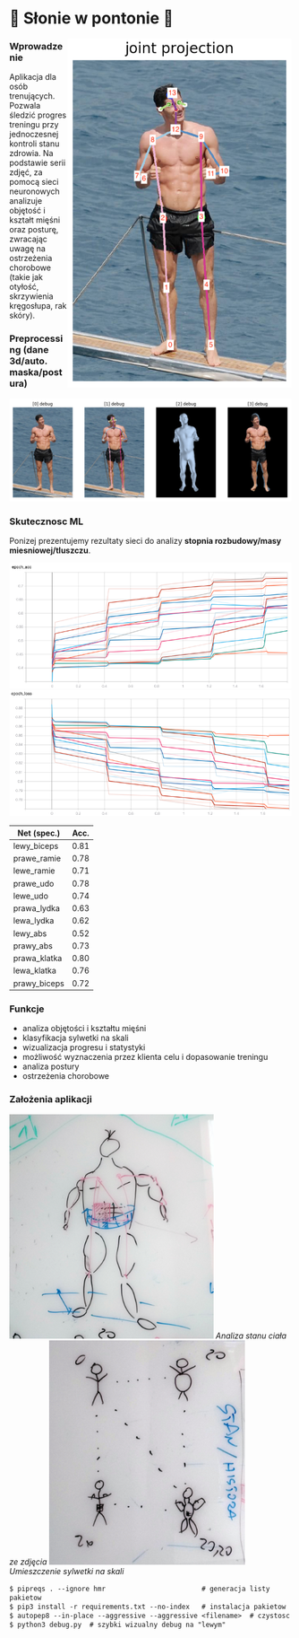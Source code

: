 # :muscle: __Słonie w pontonie__ :muscle:

<img src="keypoints_pose_18.png" alt="lewy w pelnej klasie" width="400" align="right"/>

### Wprowadzenie

Aplikacja dla osób trenujących. Pozwala śledzić progres treningu przy jednoczesnej kontroli stanu zdrowia. Na podstawie serii zdjęć, za pomocą sieci neuronowych analizuje objętość i kształt mięśni oraz posturę, zwracając uwagę na ostrzeżenia chorobowe (takie jak otyłość, skrzywienia kręgosłupa, rak skóry).

### Preprocessing (dane 3d/auto. maska/postura)

![posture](posture.png)

### Skutecznosc ML

Ponizej prezentujemy rezultaty sieci do analizy **stopnia rozbudowy/masy
miesniowej/tluszczu**.

![epoch_acc](epoch_acc.png)
![epoch_loss](epoch_loss.png)

| Net (spec.)   |      Acc.     |
|---------------|:-------------:|
| lewy_biceps   | 0.81          |
| prawe_ramie   | 0.78          |
| lewe_ramie    | 0.71          |
| prawe_udo     | 0.78          |
| lewe_udo      | 0.74          |
| prawa_lydka   | 0.63          |
| lewa_lydka    | 0.62          |
| lewy_abs      | 0.52          |
| prawy_abs     | 0.73          |
| prawa_klatka  | 0.80          |
| lewa_klatka   | 0.76          |
| prawy_biceps  | 0.72          |

### Funkcje

- analiza objętości i kształtu mięśni
- klasyfikacja sylwetki na skali
- wizualizacja progresu i statystyki
- możliwość wyznaczenia przez klienta celu i dopasowanie treningu
- analiza postury
- ostrzeżenia chorobowe

### Założenia aplikacji

<img src="docs/1.jpg" alt="miesniak" height="400"/>
<i>Analiza stanu ciała ze zdjęcia</i>
<img src="docs/2.jpg" alt="skala" height="400"/>
<i>Umieszczenie sylwetki na skali</i>



```
$ pipreqs . --ignore hmr                        # generacja listy pakietow
$ pip3 install -r requirements.txt --no-index   # instalacja pakietow
$ autopep8 --in-place --aggressive --aggressive <filename>  # czystosc
$ python3 debug.py  # szybki wizualny debug na "lewym"
```
